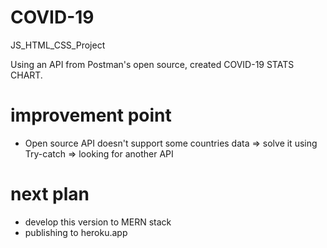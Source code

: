# COVID-19
JS_HTML_CSS_Project

Using an API from Postman's open source, created COVID-19 STATS CHART.

# improvement point
- Open source API doesn't support some countries data
  => solve it using Try-catch
  => looking for another API

# next plan
- develop this version to MERN stack 
- publishing to heroku.app
